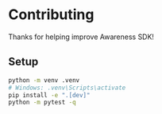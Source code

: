 # Contributing

Thanks for helping improve Awareness SDK!

## Setup
```bash
python -m venv .venv
# Windows: .venv\Scripts\activate
pip install -e ".[dev]"
python -m pytest -q
